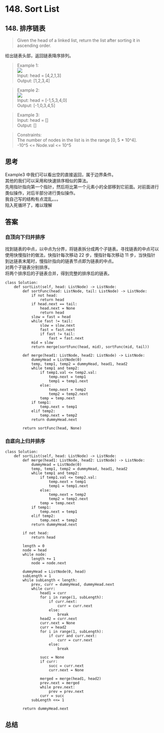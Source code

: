 # 148. Sort List
## 148. 排序链表

>Given the head of a linked list, return the list after sorting it in ascending order.

给出链表头部，返回链表降序排列。 
 

>Example 1:  
![](https://assets.leetcode.com/uploads/2020/09/14/sort_list_1.jpg)  
Input: head = [4,2,1,3]  
Output: [1,2,3,4]

>Example 2:  
![](https://assets.leetcode.com/uploads/2020/09/14/sort_list_2.jpg)  
Input: head = [-1,5,3,4,0]  
Output: [-1,0,3,4,5]  

>Example 3:  
Input: head = []  
Output: []  
 

>Constraints:  
The number of nodes in the list is in the range [0, 5 * 10^4].  
-10^5 <= Node.val <= 10^5  
## 思考
Example3 中我们可以看出空的直接返回，属于边界条件。  
其他的我们可以采用和快速排序相似的算法。  
先用指针指向第一个指针，然后将比第一个元素小的全部移到它前面。对前面进行类似操作，对后半部分进行类似操作。  
我自己写的结构有点混乱。。。  
陷入死循环了，难以理解
## 答案
### 自顶向下归并排序
找到链表的中点，以中点为分界，将链表拆分成两个子链表。寻找链表的中点可以使用快慢指针的做法，快指针每次移动 22 步，慢指针每次移动 11 步，当快指针到达链表末尾时，慢指针指向的链表节点即为链表的中点。  
对两个子链表分别排序。  
将两个排序后的子链表合并，得到完整的排序后的链表。
```python3
class Solution:
    def sortList(self, head: ListNode) -> ListNode:
        def sortFunc(head: ListNode, tail: ListNode) -> ListNode:
            if not head:
                return head
            if head.next == tail:
                head.next = None
                return head
            slow = fast = head
            while fast != tail:
                slow = slow.next
                fast = fast.next
                if fast != tail:
                    fast = fast.next
            mid = slow
            return merge(sortFunc(head, mid), sortFunc(mid, tail))
            
        def merge(head1: ListNode, head2: ListNode) -> ListNode:
            dummyHead = ListNode(0)
            temp, temp1, temp2 = dummyHead, head1, head2
            while temp1 and temp2:
                if temp1.val <= temp2.val:
                    temp.next = temp1
                    temp1 = temp1.next
                else:
                    temp.next = temp2
                    temp2 = temp2.next
                temp = temp.next
            if temp1:
                temp.next = temp1
            elif temp2:
                temp.next = temp2
            return dummyHead.next
        
        return sortFunc(head, None)
```
### 自底向上归并排序
```python3
class Solution:
    def sortList(self, head: ListNode) -> ListNode:
        def merge(head1: ListNode, head2: ListNode) -> ListNode:
            dummyHead = ListNode(0)
            temp, temp1, temp2 = dummyHead, head1, head2
            while temp1 and temp2:
                if temp1.val <= temp2.val:
                    temp.next = temp1
                    temp1 = temp1.next
                else:
                    temp.next = temp2
                    temp2 = temp2.next
                temp = temp.next
            if temp1:
                temp.next = temp1
            elif temp2:
                temp.next = temp2
            return dummyHead.next
        
        if not head:
            return head
        
        length = 0
        node = head
        while node:
            length += 1
            node = node.next
        
        dummyHead = ListNode(0, head)
        subLength = 1
        while subLength < length:
            prev, curr = dummyHead, dummyHead.next
            while curr:
                head1 = curr
                for i in range(1, subLength):
                    if curr.next:
                        curr = curr.next
                    else:
                        break
                head2 = curr.next
                curr.next = None
                curr = head2
                for i in range(1, subLength):
                    if curr and curr.next:
                        curr = curr.next
                    else:
                        break
                
                succ = None
                if curr:
                    succ = curr.next
                    curr.next = None
                
                merged = merge(head1, head2)
                prev.next = merged
                while prev.next:
                    prev = prev.next
                curr = succ
            subLength <<= 1
        
        return dummyHead.next
```
## 总结
[](https://leetcode.com/problems/sort-list/)
[](https://leetcode.cn/problems/sort-list/)